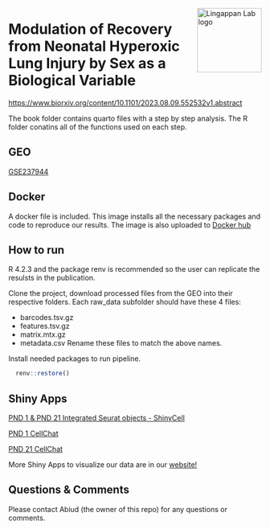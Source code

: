 <a target="_blank" href="https://www.lingappanlab.com/" rel="noopener noreferrer"><img align="right" alt="Lingappan Lab logo" src="https://www.lingappanlab.com/_next/static/media/logo.80977683.svg" width="128"/></a>

# Modulation of Recovery from Neonatal Hyperoxic Lung Injury by Sex as a Biological Variable
https://www.biorxiv.org/content/10.1101/2023.08.09.552532v1.abstract

The book folder contains quarto files with a step by step analysis.
The R folder conatins all of the functions used on each step.

## GEO

[GSE237944](https://www.ncbi.nlm.nih.gov/geo/query/acc.cgi?acc=GSE237944)

## Docker

A docker file is included. This image installs all the necessary packages and code to reproduce our results. The image is also uploaded to [Docker hub](https://hub.docker.com/repository/docker/abiud/lingappan2023_modulation_of_recovery/general)

## How to run

R 4.2.3 and the package renv is recommended so the user can replicate the resulsts in the publication.

Clone the project, download processed files from the GEO into their respective folders. Each raw_data subfolder should have these 4 files:

- barcodes.tsv.gz
- features.tsv.gz
- matrix.mtx.gz
- metadata.csv
  Rename these files to match the above names.

Install needed packages to run pipeline.

```R
  renv::restore()
```

## Shiny Apps

[PND 1 & PND 21 Integrated Seurat objects - ShinyCell](https://abiudcantu.shinyapps.io/pnd1_21_seurat/)

[PND 1 CellChat](https://abiudcantu.shinyapps.io/pnd1_immune_endo/)

[PND 21 CellChat](https://abiudcantu.shinyapps.io/pnd21_immune_endo_cellchat/)

More Shiny Apps to visualize our data are in our [website!](https://www.lingappanlab.com/)

## Questions & Comments

Please contact Abiud (the owner of this repo) for any questions or comments.
